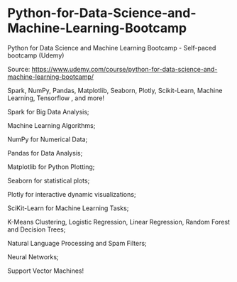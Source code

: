 # Python-for-Data-Science-and-Machine-Learning-Bootcamp
Python for Data Science and Machine Learning Bootcamp - Self-paced bootcamp (Udemy)

Source: https://www.udemy.com/course/python-for-data-science-and-machine-learning-bootcamp/

Spark, NumPy, Pandas, Matplotlib, Seaborn, Plotly, Scikit-Learn, Machine Learning, Tensorflow , and more!


Spark for Big Data Analysis;

Machine Learning Algorithms;

NumPy for Numerical Data;

Pandas for Data Analysis;

Matplotlib for Python Plotting;

Seaborn for statistical plots;

Plotly for interactive dynamic visualizations;

SciKit-Learn for Machine Learning Tasks;

K-Means Clustering, Logistic Regression, Linear Regression, Random Forest and Decision Trees;

Natural Language Processing and Spam Filters;

Neural Networks;

Support Vector Machines!
